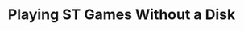 ---
layout: post
title: Playing ST Games Without a Disk
date:
categories: playing_downloaded_atari_st_games
---